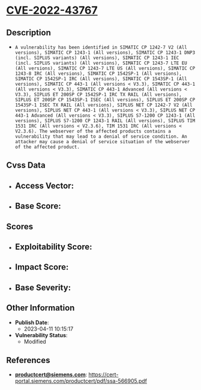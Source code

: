 
# [CVE-2022-43767](https://cve.mitre.org/cgi-bin/cvename.cgi?name=CVE-2022-43767)

## Description

- `A vulnerability has been identified in SIMATIC CP 1242-7 V2 (All versions), SIMATIC CP 1243-1 (All versions), SIMATIC CP 1243-1 DNP3 (incl. SIPLUS variants) (All versions), SIMATIC CP 1243-1 IEC (incl. SIPLUS variants) (All versions), SIMATIC CP 1243-7 LTE EU (All versions), SIMATIC CP 1243-7 LTE US (All versions), SIMATIC CP 1243-8 IRC (All versions), SIMATIC CP 1542SP-1 (All versions), SIMATIC CP 1542SP-1 IRC (All versions), SIMATIC CP 1543SP-1 (All versions), SIMATIC CP 443-1 (All versions < V3.3), SIMATIC CP 443-1 (All versions < V3.3), SIMATIC CP 443-1 Advanced (All versions < V3.3), SIPLUS ET 200SP CP 1542SP-1 IRC TX RAIL (All versions), SIPLUS ET 200SP CP 1543SP-1 ISEC (All versions), SIPLUS ET 200SP CP 1543SP-1 ISEC TX RAIL (All versions), SIPLUS NET CP 1242-7 V2 (All versions), SIPLUS NET CP 443-1 (All versions < V3.3), SIPLUS NET CP 443-1 Advanced (All versions < V3.3), SIPLUS S7-1200 CP 1243-1 (All versions), SIPLUS S7-1200 CP 1243-1 RAIL (All versions), SIPLUS TIM 1531 IRC (All versions < V2.3.6), TIM 1531 IRC (All versions < V2.3.6). The webserver of the affected products contains a vulnerability that may lead to a denial of service condition. An attacker may cause a denial of service situation of the webserver of the affected product.`

## Cvss Data

- **Access Vector**:
  - 
- **Base Score**:
  - 

## Scores

- **Exploitability Score**:
  - 
- **Impact Score**:
  - 
- **Base Severity**:
  - 

## Other Information

- **Publish Date**:
  - 2023-04-11 10:15:17
- **Vulnerability Status**:
  - Modified

## References

- **productcert@siemens.com**: https://cert-portal.siemens.com/productcert/pdf/ssa-566905.pdf
